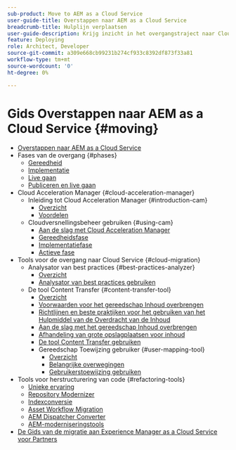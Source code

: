 ```yaml
---
sub-product: Move to AEM as a Cloud Service
user-guide-title: Overstappen naar AEM as a Cloud Service
breadcrumb-title: Hulplijn verplaatsen
user-guide-description: Krijg inzicht in het overgangstraject naar Cloud Service.
feature: Deploying
role: Architect, Developer
source-git-commit: a309e668cb99231b274cf933c8392df873f33a81
workflow-type: tm+mt
source-wordcount: '0'
ht-degree: 0%

---
```



# Gids Overstappen naar AEM as a Cloud Service {#moving}

+ [Overstappen naar AEM as a Cloud Service](/help/move-to-cloud-service/home.md)
+ Fases van de overgang {#phases}
   + [Gereedheid](/help/move-to-cloud-service/migration-readiness.md)
   + [Implementatie](/help/move-to-cloud-service/migration-implementation.md)
   + [Live gaan](/help/move-to-cloud-service/migration-go-live.md)
   + [Publiceren en live gaan](/help/move-to-cloud-service/migration-post-go-live.md)
+ Cloud Acceleration Manager {#cloud-acceleration-manager}
   + Inleiding tot Cloud Acceleration Manager {#introduction-cam}
      + [Overzicht](/help/move-to-cloud-service/cloud-acceleration-manager/introduction/overview-cam.md)
      + [Voordelen](/help/move-to-cloud-service/cloud-acceleration-manager/introduction/benefits-cam.md)
   + Cloudversnellingsbeheer gebruiken {#using-cam}
      + [Aan de slag met Cloud Acceleration Manager](/help/move-to-cloud-service/cloud-acceleration-manager/using-cam/getting-started-cam.md)
      + [Gereedheidsfase](/help/move-to-cloud-service/cloud-acceleration-manager/using-cam/cam-readiness-phase.md)
      + [Implementatiefase](/help/move-to-cloud-service/cloud-acceleration-manager/using-cam/cam-implementation-phase.md)
      + [Actieve fase](/help/move-to-cloud-service/cloud-acceleration-manager/using-cam/cam-golive-phase.md)
+ Tools voor de overgang naar Cloud Service {#cloud-migration}
   + Analysator van best practices {#best-practices-analyzer}
      + [Overzicht](/help/move-to-cloud-service/best-practices-analyzer/overview-best-practices-analyzer.md)
      + [Analysator van best practices gebruiken](/help/move-to-cloud-service/best-practices-analyzer/using-best-practices-analyzer.md)
   + De tool Content Transfer {#content-transfer-tool}
      + [Overzicht](/help/move-to-cloud-service/content-transfer-tool/using-content-transfer-tool/overview-content-transfer-tool.md)
      + [Voorwaarden voor het gereedschap Inhoud overbrengen](/help/move-to-cloud-service/content-transfer-tool/using-content-transfer-tool/prerequisites-content-transfer-tool.md)
      + [Richtlijnen en beste praktijken voor het gebruiken van het Hulpmiddel van de Overdracht van de Inhoud](/help/move-to-cloud-service/content-transfer-tool/using-content-transfer-tool/guidelines-best-practices-content-transfer-tool.md)
      + [Aan de slag met het gereedschap Inhoud overbrengen](/help/move-to-cloud-service/content-transfer-tool/using-content-transfer-tool/gettting-started-content-transfer-tool.md)
      + [Afhandeling van grote opslagplaatsen voor inhoud](/help/move-to-cloud-service/content-transfer-tool/using-content-transfer-tool/handling-large-content-repositories.md)
      + [De tool Content Transfer gebruiken](/help/move-to-cloud-service/content-transfer-tool/using-content-transfer-tool.md)
      + Gereedschap Toewijzing gebruiker {#user-mapping-tool}
         + [Overzicht](/help/move-to-cloud-service/content-transfer-tool/user-mapping-tool/overview-user-mapping-tool.md)
         + [Belangrijke overwegingen](/help/move-to-cloud-service/content-transfer-tool/user-mapping-tool/considerations-user-mapping-tool.md)
         + [Gebruikerstoewijzing gebruiken](/help/move-to-cloud-service/content-transfer-tool/user-mapping-tool/using-user-mapping-tool.md)
+ Tools voor herstructurering van code {#refactoring-tools}
   + [Unieke ervaring](/help/move-to-cloud-service/unified-experience.md)
   + [Repository Modernizer](/help/move-to-cloud-service/refactoring-tools/repo-modernizer.md)
   + [Indexconversie](/help/move-to-cloud-service/refactoring-tools/index-converter.md)
   + [Asset Workflow Migration](/help/move-to-cloud-service/moving-to-aem-assets/asset-workflow-migration-tool.md)
   + [AEM Dispatcher Converter](/help/move-to-cloud-service/refactoring-tools/dispatcher-transformation-utility-tools.md)
   + [AEM-moderniseringstools](/help/move-to-cloud-service/refactoring-tools/aem-modernization-tools.md)
+ [De Gids van de migratie aan Experience Manager as a Cloud Service voor Partners](/help/move-to-cloud-service/getting-started.md)
